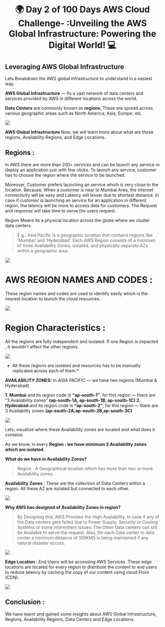 <p align="center">
  <h1 align="center"?<em> 🌍 Day 2 of 100 Days AWS Cloud Challenge- :Unveiling the AWS Global Infrastructure: Powering the Digital World! 💻 </em></h1>
  </p>

## Leveraging AWS Global Infrastructure
Lets Breakdown the AWS global infrastructure to understand in a easiest way.

**AWS Global Infrastructure** — Its a vast network of data centers and services provided by AWS in different locations across the world.

**Data Centers** are commonly known as **regions**, These are spread across various geographic areas such as North America, Asia, Europe, etc.

<img src="https://github.com/iamrajaram1/100-Days-of-AWS-Cloud/blob/main/AWS_Day_02/AWS%20Global%20Infrastructure.jpg" ></br>

**AWS Global Infrastructure**
Now, we will learn more about what are these regions, Availability Regions, and Edge Locations.

## Regions :
>
In AWS there are more than 200+ services and can be launch any service or deploy an application just with few clicks. To launch any service, customer has to choose the region where the service to be launched.

Moreover, Customer prefers launching an service which is very close to the location. Because, When a customer is near to Mumbai Area, the internet connectivity will be easy and Latency will lesser due to shortest distance. In case if customer is launching an service for an application in different region, the latency will be more to access data for customers. The Request and response will take time to serve the users request.

Region Means its a physical location across the globe where we cluster data centers.

> E.g.: Asia Pacific is a geographic location that contains regions like ‘Mumbai’ and ‘Hyderabad’. Each AWS Region consists of a minimum of three Availability Zones, isolated, and physically separate AZs within a geographic area.

<img src="https://github.com/iamrajaram1/100-Days-of-AWS-Cloud/blob/main/AWS_Day_02/Global%20maps.jpg" ></br>

# AWS REGION NAMES AND CODES :
These region names and codes are used to identify easily which is the nearest location to launch the cloud resources.

<img src="https://github.com/iamrajaram1/100-Days-of-AWS-Cloud/blob/main/AWS_Day_02/AWS%20Region%20Names%20and%20Codes.jpg" ></br>

# Region Characteristics :
All the regions are fully independent and isolated. If one Region is impacted , it wouldn't affect the other regions.

<img src="https://github.com/iamrajaram1/100-Days-of-AWS-Cloud/blob/main/AWS_Day_02/AWS%20Region%20Characteristics.jpg" ></br>

* All these regions are isolated and resources has to be manually replicated across each of them.*

**AVAILABILITY ZONES:**
In ASIA PACIFIC — we have two regions (Mumbai & Hyderabad)

**1. Mumbai** and its region code is **“ap-south-1”**, for this region — there are “3 Availability zones” **(ap-south-1A, ap-south-1B, ap-south-1C)**
**2. Hyderabad** and its region code is **“ap-south-2”**, for this region — there are 3 Availability zones **(ap-south-2A,ap-south-2B,ap-south-3C)**

<img src="https://github.com/iamrajaram1/100-Days-of-AWS-Cloud/blob/main/AWS_Day_02/AWS%20Availability%20Zones.jpg" ></br>

Lets, visualize where these Availability zones are located and what does it contains.

As we know, in every **Region : we have minimum 3 Availability zones which are isolated**.

**What do we have in Availability Zones?**
>Region : A Geographical location which has more than two or more Availability zones.

**Availability Zones :** These are the collection of Data Centers within a region. All these AZ are isolated but connected to each other.

<img src="https://github.com/iamrajaram1/100-Days-of-AWS-Cloud/blob/main/AWS_Day_02/AWS%20Asia%20Pacific%20Region.jpg" ></br>

**Why AWS has designed of Availability Zones in region?**
>By Designing this, AWS Provides the High Availability. In case if any of the Data centers gets failed due to Power Supply, Security or Cooling Systems or some intermittent issues. The Other Data centers can still be Available to serve the request. Also, for each Data center to data center a minimum distance of 100KMS is being maintained if any natural disaster occurs.

<img src="https://github.com/iamrajaram1/100-Days-of-AWS-Cloud/blob/main/AWS_Day_02/AWS%20Asia%20Pacific%20AZ.jpg" ></br>

**Edge Location :** End Users will be accessing AWS Services. These edge locations are located for every region to distribute the content to end users to reduce latency by caching the copy of our content using cloud Front (CDN).

<img src="https://github.com/iamrajaram1/100-Days-of-AWS-Cloud/blob/main/AWS_Day_02/AWS%20Asia%20Pacific%20edge%20Locations.jpg" ></br>

## Conclusion :
We have learnt and gained some insights about AWS Global Infrastructure, Regions, Availability Regions, Data Centers and Edge Locations.
